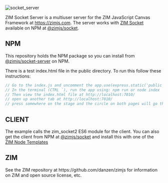 ![socket_server](https://github.com/danzen/zim-socket-server/assets/380281/a26f98b5-bb81-4938-ad27-a20c8b376df4)

ZIM Socket Server is a multiuser server for the ZIM JavaScript Canvas Framework at https://zimjs.com.  The server works with <a href=https://zimjs.com/socket target=s>ZIM&nbsp;Socket</a> available on NPM at <a href=https://www.npmjs.com/package/@zimjs/socket target=s2>@zimjs/socket</a>.

<h2>NPM</h2>
<p>This repository holds the NPM package so you can install from <a href=https://www.npmjs.com/package/@zimjs/socket-server target=node>@zimjs/socket-server</a> on NPM.</p>

<p>There is a test index.html file in the public directory.  To run this follow these instructions:</p>

```JavaScript
// Go to the index.js and uncomment the app.use(express.static('public'))
// In the terminal (CTRL `), run the app using: npm run or node index
// Then view the index.html file at http://localhost:7010/ 
// open up another tab at http://localhost:7010/
// press somewhere on the stage and the circle on both pages will go there 
```

<h2>CLIENT</h2>
<p>The example calls the zim_socket2 ES6 module for the client.  You can also get the client from NPM at <a href=https://www.npmjs.com/package/@zimjs/socket target=s2>@zimjs/socket</a> and install this with one of the <a href=https://github.com/danzen/zimjs-templates target=nt>ZIM&nbsp;Node&nbsp;Templates</a></p>

<h2>ZIM</h2>
<p>See the ZIM repository at https://github.com/danzen/zimjs for information on ZIM and open source license, etc.</p>


